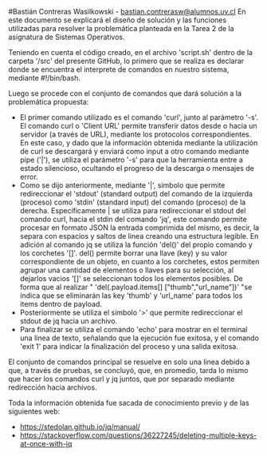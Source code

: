 #Bastián Contreras Wasilkowski - bastian.contrerasw@alumnos.uv.cl
En este documento se explicará el diseño de solución y las funciones utilizadas para resolver la problemática planteada en la Tarea 2 de la asignatura de Sistemas Operativos.

Teniendo en cuenta el código creado, en el archivo 'script.sh' dentro de la carpeta '/src' del presente GitHub, lo primero que se realiza es declarar donde se encuentra el interprete de comandos en nuestro sistema, mediante #!/bin/bash.

Luego se procede con el conjunto de comandos que dará solución a la problemática propuesta:
   - El primer comando utilizado es el comando 'curl', junto al parámetro '-s'. El comando curl o 'Client URL' permite transferir datos desde o hacia un servidor (a través de URL), mediante los protocolos correspondientes.
En este caso, y dado que la información obtenida mediante la utilización de curl se descargará y enviará como input a otro comando mediante pipe ('|'), se utiliza el parámetro '-s' para que la herramienta entre a estado silencioso, ocultando el progreso de la descarga o mensajes de error.
   - Como se dijo anteriormente, mediante '|', simbolo que permite redireccionar el 'stdout' (standard output) del comando de la izquierda (proceso) como 'stdin' (standard input) del comando (proceso) de la derecha. Específicamente | se utiliza para redireccionar el stdout del comando curl, hacia el stdin del comando 'jq', este comando permite procesar en formato JSON la entrada comprimida del mismo, es decir, la separa con espacios y saltos de linea creando una estructura legible.
En adición al comando jq se utiliza la función 'del()' del propio comando y los corchetes '[]'. del() permite borrar una llave (key) y su valor correspondiente de un objeto, en cuanto a los corchetes, estos permiten agrupar una cantidad de elementos o llaves para su selección, al dejarlos vacios '[]' se seleccionan todos los elementos posibles.
De forma que al realizar " 'del(.payload.items[] ["thumb","url_name"])' "se indica que se eliminarán las key 'thumb' y 'url_name' para todos los items dentro de payload.
   - Posteriormente se utiliza el simbolo '>' que permite redireccionar el stdout de jq hacia un archivo.
   - Para finalizar se utiliza el comando 'echo' para mostrar en el terminal una linea de texto, señalando que la ejecución fue exitosa, y el comando 'exit 1' para indicar la finalización del proceso y una salida exitosa.

El conjunto de comandos principal se resuelve en solo una linea debido a que, a través de pruebas, se concluyó, que, en promedio, tarda lo mismo que hacer los comandos curl y jq juntos, que por separado mediante redirección hacia archivos.

Toda la información obtenida fue sacada de conocimiento previo y de las siguientes web:
  - https://stedolan.github.io/jq/manual/
  - https://stackoverflow.com/questions/36227245/deleting-multiple-keys-at-once-with-jq
